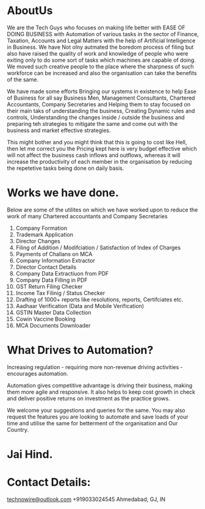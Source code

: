 # AboutUs
We are the Tech Guys who focuses on making life better with EASE OF DOING BUSINESS with Automation of various tasks in the sector of Finance, Taxation, Accounts and Legal Matters with the help of Artificial Intelligence in Business. We have Not olny autmated the boredom process of filing but also have raised the quality of work and knowledge of people who were exiting only to do some sort of tasks which machines are capable of doing. We moved such creative people to the place where the sharpness of such workforce can be increased and also the organisation can take the benefits of the same.

We have made some efforts Bringing our systems in existence to help Ease of Business for all say Business Men, Management Consultants, Chartered Accountants, Company Secretaries and Helping them to stay focused on their main taks of understanding the business, Creating Dynamic rules and controls, Understanding the changes inside / outside the business and preparing teh strategies to mitigate the same and come out with the business and market effective strategies.

This might bother and you might think that this is going to cost like Hell, then let me correct you the Pricing kept here is very budget effective which will not affect the business cash inflows and outflows, whereas it will increase the productivity of each member in the organisation by reducing the repetetive tasks being done on daily basis.

# Works we have done.
Below are some of the utilites on which we have worked upon to reduce the work of many Chartered accountants and Company Secretaries
1. Company Formation
2. Trademark Application
3. Director Changes
4. Filing of Addition / Modifciation / Satisfaction of Index of Charges 
5. Payments of Challans on MCA
6. Company Information Extractor
7. Director Contact Details
8. Company Data Extractiuon from PDF
9. Company Data Filling in PDF
10. GST Return Filing Checker
11. Income Tax Filinig / Status Checker
12. Drafting of 1000+ reports like resolutions, reports, Certifciates etc.
13. Aadhaar Verification (Data and Mobile Verification)
14. GSTIN Master Data Collection
15. Cowin Vaccine Booking 
16. MCA Documents Downloader

# What Drives to Automation?
Increasing regulation - requiring more non-revenue driving activities - encourages automation.

Automation gives competitive advantage is driving their business, making them more agile and responsive. It also helps to keep cost growth in check and deliver positive returns on investment as the practice grows. 

We welcome your suggestions and queries for the same. You may also request the features you are looking to automate and save loads of your time and utilise the same for betterment of the organisation and Our Country. 

# Jai Hind.

# Contact Details: 
technowire@outlook.com
+919033024545
Ahmedabad, GJ, IN

